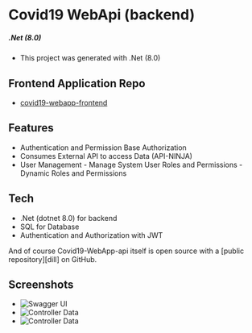# Covid19 WebApi (backend)

##### .Net (8.0) 
- This project was generated with .Net (8.0)

## Frontend Application Repo
- [covid19-webapp-frontend](https://github.com/kavindu-prabhashitha/covid19-webApp-ui)

## Features

- Authentication and Permission Base Authorization
- Consumes External API to access Data (API-NINJA)
- User Management
       - Manage System User Roles and Permissions
       - Dynamic Roles and Permissions

## Tech

- .Net (dotnet 8.0) for backend
- SQL for Database
- Authentication and Authorization with JWT


And of course Covid19-WebApp-api itself is open source with a [public repository][dill]
 on GitHub.

## Screenshots

- ![Swagger UI](https://drive.google.com/uc?export=view&id=132VAiFVovJP8rkw3yophar_UkGscEP6-)
- ![Controller Data](https://drive.google.com/uc?export=view&id=1SGJn1Q8Vk3Uz70ZV3fKc6U5QxXIB0qVl)
- ![Controller Data](https://drive.google.com/uc?export=view&id=1maTFRAqUbnrAVELlVoHIMmfinLr6cs7I)



